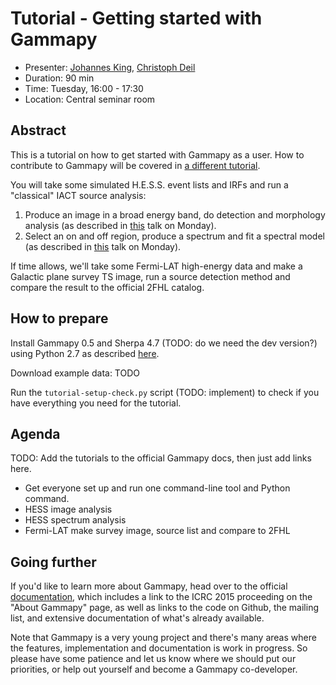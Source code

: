 # Tutorial - Getting started with Gammapy

* Presenter: [Johannes King](https://github.com/kingj90), [Christoph Deil](https://github.com/cdeil)
* Duration: 90 min
* Time: Tuesday, 16:00 - 17:30
* Location: Central seminar room

## Abstract

This is a tutorial on how to get started with Gammapy as a user.
How to contribute to Gammapy will be covered in [a different tutorial](https://github.com/gammapy/2015-MPIK-Workshop/blob/gh-pages/tutorials/contributing/README.md).

You will take some simulated H.E.S.S. event lists and IRFs and run
a "classical" IACT source analysis:

1. Produce an image in a broad energy band, do detection and morphology analysis
   (as described in [this](https://github.com/gammapy/2015-MPIK-Workshop/blob/gh-pages/talks/analysis-image/README.md) talk on Monday).
2. Select an on and off region, produce a spectrum and fit a spectral model
   (as described in [this](https://github.com/gammapy/2015-MPIK-Workshop/blob/gh-pages/talks/analysis-spec/README.md) talk on Monday).

If time allows, we'll take some Fermi-LAT high-energy data and make
a Galactic plane survey TS image, run a source detection method and
compare the result to the official 2FHL catalog.

## How to prepare

Install Gammapy 0.5 and Sherpa 4.7 (TODO: do we need the dev version?) using Python 2.7 as described [here](https://gammapy.readthedocs.org/en/latest/install.html#id1).

Download example data: TODO

Run the `tutorial-setup-check.py` script (TODO: implement) to check if you have everything you need for the tutorial.

## Agenda

TODO: Add the tutorials to the official Gammapy docs, then just
add links here.

- Get everyone set up and run one command-line tool and Python command.
- HESS image analysis
- HESS spectrum analysis
- Fermi-LAT make survey image, source list and compare to 2FHL

## Going further

If you'd like to learn more about Gammapy, head over to the official
[documentation](https://gammapy.readthedocs.org/en/latest/index.html),
which includes a link to the ICRC 2015 proceeding on the "About Gammapy"
page, as well as links to the code on Github, the mailing list,
and extensive documentation of what's already available.

Note that Gammapy is a very young project and there's many areas
where the features, implementation and documentation is work in progress.
So please have some patience and let us know where we should put our
priorities, or help out yourself and become a Gammapy co-developer.
